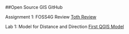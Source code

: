 ##Open Source GIS GitHub

Assignment 1: FOSS4G Review
[Toth Review](TothReview)

Lab 1: Model for Distance and Direction
[First QGIS Model](qgisModel.md)
